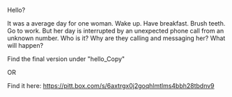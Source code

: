 Hello?

It was a average day for one woman. Wake up. Have breakfast. Brush teeth. Go to work. But her day is interrupted by an unexpected phone call from an unknown number. Who is it? Why are they calling and messaging her? What will happen? 


Find the final version under "hello_Copy"

OR

Find it here: https://pitt.box.com/s/6axtrgx0j2goqhlmtlms4bbh28tbdnv9
